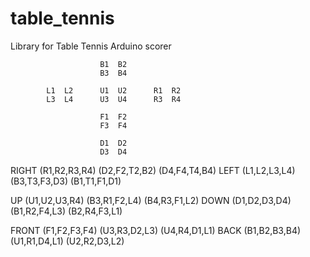 # table_tennis
Library for Table Tennis Arduino scorer

						B1	B2
						B3	B4
			
			L1	L2		U1	U2		R1	R2
			L3	L4		U3	U4		R3	R4
	
						F1	F2
						F3	F4
				
						D1	D2
						D3	D4
				
RIGHT 	(R1,R2,R3,R4) (D2,F2,T2,B2) (D4,F4,T4,B4)
LEFT 	(L1,L2,L3,L4) (B3,T3,F3,D3) (B1,T1,F1,D1)

UP		(U1,U2,U3,R4) (B3,R1,F2,L4) (B4,R3,F1,L2)
DOWN	(D1,D2,D3,D4) (B1,R2,F4,L3) (B2,R4,F3,L1)

FRONT	(F1,F2,F3,F4) (U3,R3,D2,L3) (U4,R4,D1,L1)
BACK	(B1,B2,B3,B4) (U1,R1,D4,L1) (U2,R2,D3,L2)
